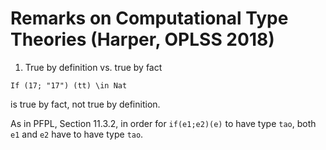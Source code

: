 # Remarks on Computational Type Theories (Harper, OPLSS 2018)

1. True by definition vs. true by fact

```
If (17; "17") (tt) \in Nat
```
is true by fact, not true by definition. 

As in PFPL, Section 11.3.2, in order for `if(e1;e2)(e)` to have type `tao`, both `e1` and `e2` have to have type `tao`. 
